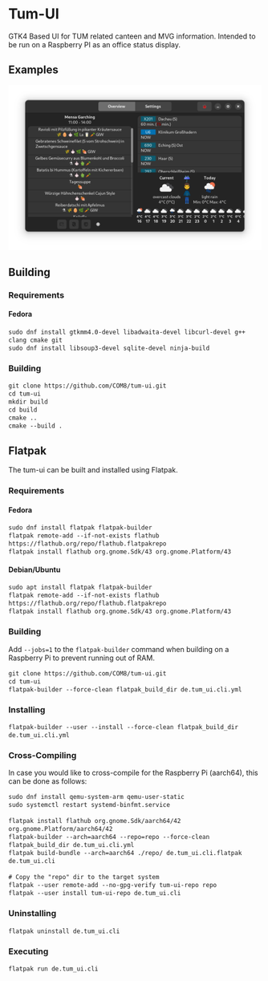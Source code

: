 # Tum-UI
GTK4 Based UI for TUM related canteen and MVG information. Intended to be run on a Raspberry PI as an office status display.

## Examples
![Overview in dark mode](images/overview_dark.png)

## Building

### Requirements
#### Fedora
```
sudo dnf install gtkmm4.0-devel libadwaita-devel libcurl-devel g++ clang cmake git
sudo dnf install libsoup3-devel sqlite-devel ninja-build
```

### Building
```
git clone https://github.com/COM8/tum-ui.git
cd tum-ui
mkdir build
cd build
cmake ..
cmake --build .
```

## Flatpak
The tum-ui can be built and installed using Flatpak.

### Requirements
#### Fedora
```
sudo dnf install flatpak flatpak-builder
flatpak remote-add --if-not-exists flathub https://flathub.org/repo/flathub.flatpakrepo
flatpak install flathub org.gnome.Sdk/43 org.gnome.Platform/43
```

#### Debian/Ubuntu
```
sudo apt install flatpak flatpak-builder
flatpak remote-add --if-not-exists flathub https://flathub.org/repo/flathub.flatpakrepo
flatpak install flathub org.gnome.Sdk/43 org.gnome.Platform/43
```

### Building
Add `--jobs=1` to the `flatpak-builder` command when building on a Raspberry Pi to prevent running out of RAM.
```
git clone https://github.com/COM8/tum-ui.git
cd tum-ui
flatpak-builder --force-clean flatpak_build_dir de.tum_ui.cli.yml
```

### Installing
```
flatpak-builder --user --install --force-clean flatpak_build_dir de.tum_ui.cli.yml
```

### Cross-Compiling
In case you would like to cross-compile for the Raspberry Pi (aarch64), this can be done as follows:
```
sudo dnf install qemu-system-arm qemu-user-static
sudo systemctl restart systemd-binfmt.service

flatpak install flathub org.gnome.Sdk/aarch64/42 org.gnome.Platform/aarch64/42
flatpak-builder --arch=aarch64 --repo=repo --force-clean flatpak_build_dir de.tum_ui.cli.yml
flatpak build-bundle --arch=aarch64 ./repo/ de.tum_ui.cli.flatpak de.tum_ui.cli

# Copy the "repo" dir to the target system
flatpak --user remote-add --no-gpg-verify tum-ui-repo repo
flatpak --user install tum-ui-repo de.tum_ui.cli
```

### Uninstalling
```
flatpak uninstall de.tum_ui.cli
```

### Executing
```
flatpak run de.tum_ui.cli
```
